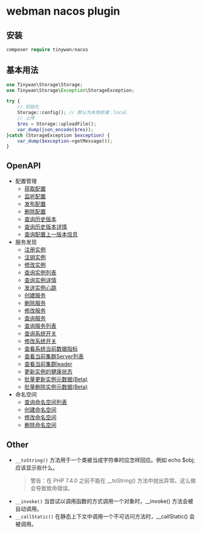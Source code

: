 # webman nacos plugin

## 安装

```php
composer require tinywan/nacos
```

## 基本用法

```php
use Tinywan\Storage\Storage;
use Tinywan\Storage\Exception\StorageException;

try {
    // 初始化
    Storage::config(); // 默认为本地存储：local
    // 上传
    $res = Storage::uploadFile();
    var_dump(json_encode($res));
}catch (StorageException $exception) {
    var_dump($exception->getMessage());
}
```

## OpenAPI

- 配置管理
  - [获取配置](https://nacos.io/zh-cn/docs/open-api.html#1.1)
  - [监听配置](https://nacos.io/zh-cn/docs/open-api.html#1.2)
  - [发布配置](https://nacos.io/zh-cn/docs/open-api.html#1.3)
  - [删除配置](https://nacos.io/zh-cn/docs/open-api.html#1.4)
  - [查询历史版本](https://nacos.io/zh-cn/docs/open-api.html#1.5)
  - [查询历史版本详情](https://nacos.io/zh-cn/docs/open-api.html#1.6)
  - [查询配置上一版本信息](https://nacos.io/zh-cn/docs/open-api.html#1.7)
- 服务发现
  - [注册实例](https://nacos.io/zh-cn/docs/open-api.html#2.1)
  - [注销实例](https://nacos.io/zh-cn/docs/open-api.html#2.2)
  - [修改实例](https://nacos.io/zh-cn/docs/open-api.html#2.3)
  - [查询实例列表](https://nacos.io/zh-cn/docs/open-api.html#2.4)
  - [查询实例详情](https://nacos.io/zh-cn/docs/open-api.html#2.5)
  - [发送实例心跳](https://nacos.io/zh-cn/docs/open-api.html#2.6)
  - [创建服务](https://nacos.io/zh-cn/docs/open-api.html#2.7)
  - [删除服务](https://nacos.io/zh-cn/docs/open-api.html#2.8)
  - [修改服务](https://nacos.io/zh-cn/docs/open-api.html#2.9)
  - [查询服务](https://nacos.io/zh-cn/docs/open-api.html#2.10)
  - [查询服务列表](https://nacos.io/zh-cn/docs/open-api.html#2.11)
  - [查询系统开关](https://nacos.io/zh-cn/docs/open-api.html#2.12)
  - [修改系统开关](https://nacos.io/zh-cn/docs/open-api.html#2.13)
  - [查看系统当前数据指标](https://nacos.io/zh-cn/docs/open-api.html#2.14)
  - [查看当前集群Server列表](https://nacos.io/zh-cn/docs/open-api.html#2.15)
  - [查看当前集群leader](https://nacos.io/zh-cn/docs/open-api.html#2.16)
  - [更新实例的健康状态](https://nacos.io/zh-cn/docs/open-api.html#2.17)
  - [批量更新实例元数据(Beta)](https://nacos.io/zh-cn/docs/open-api.html#2.18)
  - [批量删除实例元数据(Beta)](https://nacos.io/zh-cn/docs/open-api.html#2.19)
- 命名空间
  - [查询命名空间列表](https://nacos.io/zh-cn/docs/open-api.html#3.1)
  - [创建命名空间](https://nacos.io/zh-cn/docs/open-api.html#3.2)
  - [修改命名空间](https://nacos.io/zh-cn/docs/open-api.html#3.3)
  - [删除命名空间](https://nacos.io/zh-cn/docs/open-api.html#3.4)

## Other

- `__toString()` 方法用于一个类被当成字符串时应怎样回应。例如 echo $obj; 应该显示些什么。
  > 警告：在 PHP 7.4.0 之前不能在 __toString() 方法中抛出异常。这么做会导致致命错误。
- `__invoke()` 当尝试以调用函数的方式调用一个对象时，__invoke() 方法会被自动调用。
- `__callStatic()` 在静态上下文中调用一个不可访问方法时，__callStatic() 会被调用。
